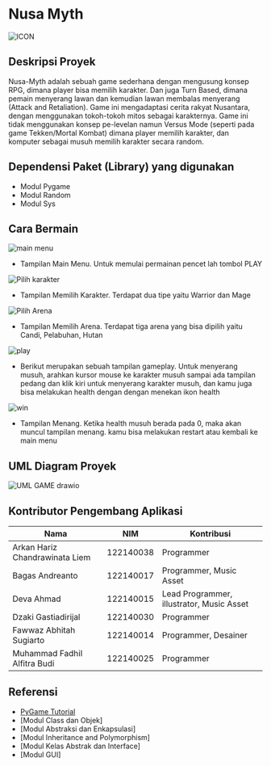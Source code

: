 # Nusa Myth
![ICON](https://github.com/earldev4/Nusa-Myth-Game/assets/115122603/bd5e5947-5c12-46e5-87a7-a3fa8a5a4d07)


## Deskripsi Proyek
Nusa-Myth adalah sebuah game sederhana dengan mengusung konsep RPG, dimana player bisa memilih karakter. Dan juga Turn Based, dimana pemain menyerang lawan dan kemudian lawan membalas menyerang (Attack and Retaliation). Game ini mengadaptasi cerita rakyat Nusantara, dengan menggunakan tokoh-tokoh mitos sebagai karakternya. Game ini tidak menggunakan konsep pe-levelan namun Versus Mode (seperti pada game Tekken/Mortal Kombat) dimana player memilih karakter, dan komputer sebagai musuh memilih karakter secara random. 


## Dependensi Paket (Library) yang digunakan
- Modul Pygame
- Modul Random
- Modul Sys


## Cara Bermain 
![main menu](https://github.com/earldev4/Nusa-Myth-Game/assets/115122603/0657d94b-cec0-488b-9420-876084b66ded)
- Tampilan Main Menu. Untuk memulai permainan pencet lah tombol PLAY

![Pilih karakter](https://github.com/earldev4/Nusa-Myth-Game/assets/115122603/eea39c80-38ac-45de-8d6d-cebf132af570)
- Tampilan Memilih Karakter. Terdapat dua tipe yaitu Warrior dan Mage

![Pilih Arena](https://github.com/earldev4/Nusa-Myth-Game/assets/115122603/17815d9e-16d2-44d0-b4e1-9ca122afb881)
- Tampilan Memilih Arena. Terdapat tiga arena yang bisa dipilih yaitu Candi, Pelabuhan, Hutan

![play](https://github.com/earldev4/Nusa-Myth-Game/assets/115122603/7b50baee-6dcc-49f6-ab9c-2ddef7e413b4)
- Berikut merupakan sebuah tampilan gameplay. Untuk menyerang musuh, arahkan kursor mouse ke karakter musuh sampai ada tampilan pedang dan klik kiri untuk menyerang karakter musuh, dan kamu juga bisa melakukan health dengan dengan menekan ikon health

![win](https://github.com/earldev4/Nusa-Myth-Game/assets/115122603/bdcdf473-eccd-4e7c-a396-af9d1bde9c47)
- Tampilan Menang. Ketika health musuh berada pada 0, maka akan muncul tampilan menang. kamu bisa melakukan restart atau kembali ke main menu


## UML Diagram Proyek
![UML GAME drawio](https://github.com/earldev4/Nusa-Myth-Game/assets/115122603/d8e3b285-6475-4fc6-ad39-534a86a35c03)


## Kontributor Pengembang Aplikasi
| Nama | NIM | Kontribusi |
| ------ | ------ | ------ |
| Arkan Hariz Chandrawinata Liem | 122140038 | Programmer |
| Bagas Andreanto | 122140017 | Programmer, Music Asset |
| Deva Ahmad | 122140015 | Lead Programmer, illustrator, Music Asset |
| Dzaki Gastiadirijal | 122140030 | Programmer |
| Fawwaz Abhitah Sugiarto | 122140014 | Programmer, Desainer |
| Muhammad Fadhil Alfitra Budi | 122140025 | Programmer |


## Referensi
- [PyGame Tutorial](https://www.youtube.com/watch?v=AY9MnQ4x3zk)
- [Modul Class dan Objek]
- [Modul Abstraksi dan Enkapsulasi]
- [Modul Inheritance and Polymorphism]
- [Modul Kelas Abstrak dan Interface]
- [Modul GUI]
